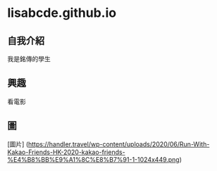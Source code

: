 # lisabcde.github.io

 ## 自我介紹
 我是銘傳的學生
 
 ## 興趣
 看電影
 
 ## 圖
 
 [圖片] (https://handler.travel/wp-content/uploads/2020/06/Run-With-Kakao-Friends-HK-2020-kakao-friends-%E4%B8%BB%E9%A1%8C%E8%B7%91-1-1024x449.png)
 
